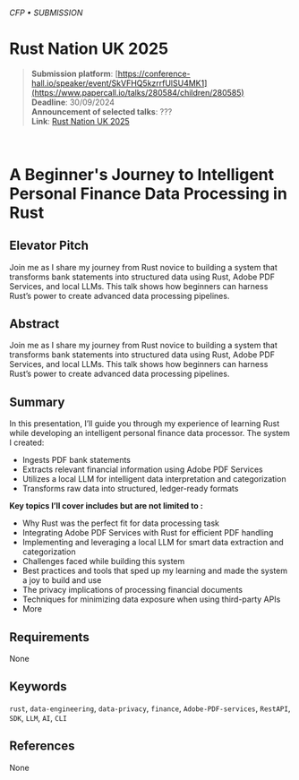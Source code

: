 ###### CFP • SUBMISSION
# Rust Nation UK 2025

> **Submission platform**: [https://conference-hall.io/speaker/event/SkVFHQ5kzrrfUlSU4MK1](https://www.papercall.io/talks/280584/children/280585)<br>
> **Deadline**: 30/09/2024<br>
> **Announcement of selected talks**: ???<br>
> **Link**: [Rust Nation UK 2025](https://www.rustnationuk.com)

<br>

# A Beginner's Journey to Intelligent Personal Finance Data Processing in Rust

## Elevator Pitch 

Join me as I share my journey from Rust novice to building a system that transforms bank statements into structured data using Rust, Adobe PDF Services, and local LLMs. This talk shows how beginners can harness Rust’s power to create advanced data processing pipelines.

## Abstract

Join me as I share my journey from Rust novice to building a system that transforms bank statements into structured data using Rust, Adobe PDF Services, and local LLMs. This talk shows how beginners can harness Rust’s power to create advanced data processing pipelines.

## Summary

In this presentation, I’ll guide you through my experience of learning Rust while developing an intelligent personal finance data processor. The system I created:

* Ingests PDF bank statements
* Extracts relevant financial information using Adobe PDF Services
* Utilizes a local LLM for intelligent data interpretation and categorization
* Transforms raw data into structured, ledger-ready formats

**Key topics I’ll cover includes but are not limited to :**

* Why Rust was the perfect fit for data processing task
* Integrating Adobe PDF Services with Rust for efficient PDF handling
* Implementing and leveraging a local LLM for smart data extraction and categorization
* Challenges faced while building this system
* Best practices and tools that sped up my learning and made the system a joy to build and use
* The privacy implications of processing financial documents
* Techniques for minimizing data exposure when using third-party APIs
* More


## Requirements

None

## Keywords

`rust`, `data-engineering`, `data-privacy`, `finance`, `Adobe-PDF-services`, `RestAPI`, `SDK`, `LLM`, `AI`, `CLI`

## References

None
